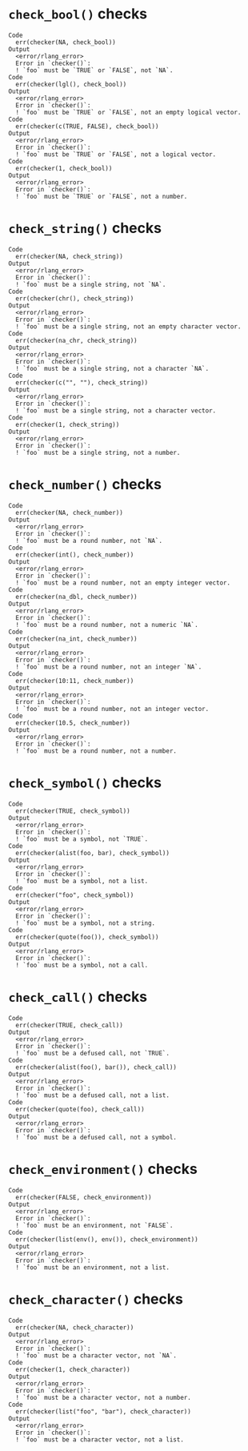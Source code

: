 # `check_bool()` checks

    Code
      err(checker(NA, check_bool))
    Output
      <error/rlang_error>
      Error in `checker()`:
      ! `foo` must be `TRUE` or `FALSE`, not `NA`.
    Code
      err(checker(lgl(), check_bool))
    Output
      <error/rlang_error>
      Error in `checker()`:
      ! `foo` must be `TRUE` or `FALSE`, not an empty logical vector.
    Code
      err(checker(c(TRUE, FALSE), check_bool))
    Output
      <error/rlang_error>
      Error in `checker()`:
      ! `foo` must be `TRUE` or `FALSE`, not a logical vector.
    Code
      err(checker(1, check_bool))
    Output
      <error/rlang_error>
      Error in `checker()`:
      ! `foo` must be `TRUE` or `FALSE`, not a number.

# `check_string()` checks

    Code
      err(checker(NA, check_string))
    Output
      <error/rlang_error>
      Error in `checker()`:
      ! `foo` must be a single string, not `NA`.
    Code
      err(checker(chr(), check_string))
    Output
      <error/rlang_error>
      Error in `checker()`:
      ! `foo` must be a single string, not an empty character vector.
    Code
      err(checker(na_chr, check_string))
    Output
      <error/rlang_error>
      Error in `checker()`:
      ! `foo` must be a single string, not a character `NA`.
    Code
      err(checker(c("", ""), check_string))
    Output
      <error/rlang_error>
      Error in `checker()`:
      ! `foo` must be a single string, not a character vector.
    Code
      err(checker(1, check_string))
    Output
      <error/rlang_error>
      Error in `checker()`:
      ! `foo` must be a single string, not a number.

# `check_number()` checks

    Code
      err(checker(NA, check_number))
    Output
      <error/rlang_error>
      Error in `checker()`:
      ! `foo` must be a round number, not `NA`.
    Code
      err(checker(int(), check_number))
    Output
      <error/rlang_error>
      Error in `checker()`:
      ! `foo` must be a round number, not an empty integer vector.
    Code
      err(checker(na_dbl, check_number))
    Output
      <error/rlang_error>
      Error in `checker()`:
      ! `foo` must be a round number, not a numeric `NA`.
    Code
      err(checker(na_int, check_number))
    Output
      <error/rlang_error>
      Error in `checker()`:
      ! `foo` must be a round number, not an integer `NA`.
    Code
      err(checker(10:11, check_number))
    Output
      <error/rlang_error>
      Error in `checker()`:
      ! `foo` must be a round number, not an integer vector.
    Code
      err(checker(10.5, check_number))
    Output
      <error/rlang_error>
      Error in `checker()`:
      ! `foo` must be a round number, not a number.

# `check_symbol()` checks

    Code
      err(checker(TRUE, check_symbol))
    Output
      <error/rlang_error>
      Error in `checker()`:
      ! `foo` must be a symbol, not `TRUE`.
    Code
      err(checker(alist(foo, bar), check_symbol))
    Output
      <error/rlang_error>
      Error in `checker()`:
      ! `foo` must be a symbol, not a list.
    Code
      err(checker("foo", check_symbol))
    Output
      <error/rlang_error>
      Error in `checker()`:
      ! `foo` must be a symbol, not a string.
    Code
      err(checker(quote(foo()), check_symbol))
    Output
      <error/rlang_error>
      Error in `checker()`:
      ! `foo` must be a symbol, not a call.

# `check_call()` checks

    Code
      err(checker(TRUE, check_call))
    Output
      <error/rlang_error>
      Error in `checker()`:
      ! `foo` must be a defused call, not `TRUE`.
    Code
      err(checker(alist(foo(), bar()), check_call))
    Output
      <error/rlang_error>
      Error in `checker()`:
      ! `foo` must be a defused call, not a list.
    Code
      err(checker(quote(foo), check_call))
    Output
      <error/rlang_error>
      Error in `checker()`:
      ! `foo` must be a defused call, not a symbol.

# `check_environment()` checks

    Code
      err(checker(FALSE, check_environment))
    Output
      <error/rlang_error>
      Error in `checker()`:
      ! `foo` must be an environment, not `FALSE`.
    Code
      err(checker(list(env(), env()), check_environment))
    Output
      <error/rlang_error>
      Error in `checker()`:
      ! `foo` must be an environment, not a list.

# `check_character()` checks

    Code
      err(checker(NA, check_character))
    Output
      <error/rlang_error>
      Error in `checker()`:
      ! `foo` must be a character vector, not `NA`.
    Code
      err(checker(1, check_character))
    Output
      <error/rlang_error>
      Error in `checker()`:
      ! `foo` must be a character vector, not a number.
    Code
      err(checker(list("foo", "bar"), check_character))
    Output
      <error/rlang_error>
      Error in `checker()`:
      ! `foo` must be a character vector, not a list.

